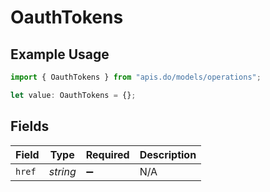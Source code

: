 # OauthTokens

## Example Usage

```typescript
import { OauthTokens } from "apis.do/models/operations";

let value: OauthTokens = {};
```

## Fields

| Field              | Type               | Required           | Description        |
| ------------------ | ------------------ | ------------------ | ------------------ |
| `href`             | *string*           | :heavy_minus_sign: | N/A                |